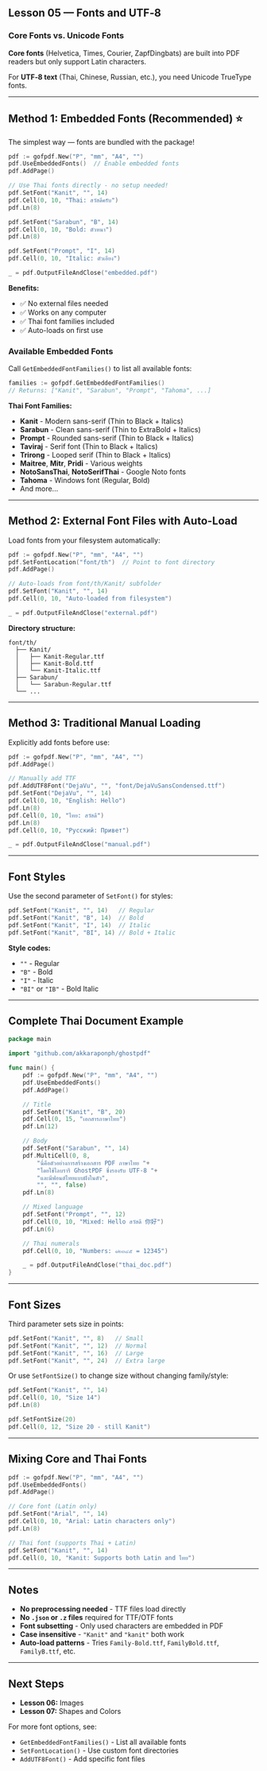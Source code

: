 ## Lesson 05 — Fonts and UTF‑8

### Core Fonts vs. Unicode Fonts

**Core fonts** (Helvetica, Times, Courier, ZapfDingbats) are built into PDF readers but only support Latin characters.

For **UTF‑8 text** (Thai, Chinese, Russian, etc.), you need Unicode TrueType fonts.

---

## Method 1: Embedded Fonts (Recommended) ⭐

The simplest way — fonts are bundled with the package!

```go
pdf := gofpdf.New("P", "mm", "A4", "")
pdf.UseEmbeddedFonts()  // Enable embedded fonts
pdf.AddPage()

// Use Thai fonts directly - no setup needed!
pdf.SetFont("Kanit", "", 14)
pdf.Cell(0, 10, "Thai: สวัสดีครับ")
pdf.Ln(8)

pdf.SetFont("Sarabun", "B", 14)
pdf.Cell(0, 10, "Bold: ตัวหนา")
pdf.Ln(8)

pdf.SetFont("Prompt", "I", 14)
pdf.Cell(0, 10, "Italic: ตัวเอียง")

_ = pdf.OutputFileAndClose("embedded.pdf")
```

**Benefits:**
- ✅ No external files needed
- ✅ Works on any computer
- ✅ Thai font families included
- ✅ Auto-loads on first use

### Available Embedded Fonts

Call `GetEmbeddedFontFamilies()` to list all available fonts:

```go
families := gofpdf.GetEmbeddedFontFamilies()
// Returns: ["Kanit", "Sarabun", "Prompt", "Tahoma", ...]
```

**Thai Font Families:**
- **Kanit** - Modern sans-serif (Thin to Black + Italics)
- **Sarabun** - Clean sans-serif (Thin to ExtraBold + Italics)
- **Prompt** - Rounded sans-serif (Thin to Black + Italics)
- **Taviraj** - Serif font (Thin to Black + Italics)
- **Trirong** - Looped serif (Thin to Black + Italics)
- **Maitree**, **Mitr**, **Pridi** - Various weights
- **NotoSansThai**, **NotoSerifThai** - Google Noto fonts
- **Tahoma** - Windows font (Regular, Bold)
- And more...

---

## Method 2: External Font Files with Auto-Load

Load fonts from your filesystem automatically:

```go
pdf := gofpdf.New("P", "mm", "A4", "")
pdf.SetFontLocation("font/th")  // Point to font directory
pdf.AddPage()

// Auto-loads from font/th/Kanit/ subfolder
pdf.SetFont("Kanit", "", 14)
pdf.Cell(0, 10, "Auto-loaded from filesystem")

_ = pdf.OutputFileAndClose("external.pdf")
```

**Directory structure:**
```
font/th/
  ├── Kanit/
  │   ├── Kanit-Regular.ttf
  │   ├── Kanit-Bold.ttf
  │   └── Kanit-Italic.ttf
  ├── Sarabun/
  │   └── Sarabun-Regular.ttf
  └── ...
```

---

## Method 3: Traditional Manual Loading

Explicitly add fonts before use:

```go
pdf := gofpdf.New("P", "mm", "A4", "")
pdf.AddPage()

// Manually add TTF
pdf.AddUTF8Font("DejaVu", "", "font/DejaVuSansCondensed.ttf")
pdf.SetFont("DejaVu", "", 14)
pdf.Cell(0, 10, "English: Hello")
pdf.Ln(8)
pdf.Cell(0, 10, "ไทย: สวัสดี")
pdf.Ln(8)
pdf.Cell(0, 10, "Русский: Привет")

_ = pdf.OutputFileAndClose("manual.pdf")
```

---

## Font Styles

Use the second parameter of `SetFont()` for styles:

```go
pdf.SetFont("Kanit", "", 14)   // Regular
pdf.SetFont("Kanit", "B", 14)  // Bold
pdf.SetFont("Kanit", "I", 14)  // Italic
pdf.SetFont("Kanit", "BI", 14) // Bold + Italic
```

**Style codes:**
- `""` - Regular
- `"B"` - Bold
- `"I"` - Italic
- `"BI"` or `"IB"` - Bold Italic

---

## Complete Thai Document Example

```go
package main

import "github.com/akkaraponph/ghostpdf"

func main() {
    pdf := gofpdf.New("P", "mm", "A4", "")
    pdf.UseEmbeddedFonts()
    pdf.AddPage()

    // Title
    pdf.SetFont("Kanit", "B", 20)
    pdf.Cell(0, 15, "เอกสารภาษาไทย")
    pdf.Ln(12)

    // Body
    pdf.SetFont("Sarabun", "", 14)
    pdf.MultiCell(0, 8, 
        "นี่คือตัวอย่างการสร้างเอกสาร PDF ภาษาไทย "+
        "โดยใช้ไลบรารี GhostPDF ซึ่งรองรับ UTF-8 "+
        "และมีฟอนต์ไทยแบบฝังในตัว",
        "", "", false)
    pdf.Ln(8)

    // Mixed language
    pdf.SetFont("Prompt", "", 12)
    pdf.Cell(0, 10, "Mixed: Hello สวัสดี 你好")
    pdf.Ln(6)

    // Thai numerals
    pdf.Cell(0, 10, "Numbers: ๑๒๓๔๕ = 12345")

    _ = pdf.OutputFileAndClose("thai_doc.pdf")
}
```

---

## Font Sizes

Third parameter sets size in points:

```go
pdf.SetFont("Kanit", "", 8)   // Small
pdf.SetFont("Kanit", "", 12)  // Normal
pdf.SetFont("Kanit", "", 16)  // Large
pdf.SetFont("Kanit", "", 24)  // Extra large
```

Or use `SetFontSize()` to change size without changing family/style:

```go
pdf.SetFont("Kanit", "", 14)
pdf.Cell(0, 10, "Size 14")
pdf.Ln(8)

pdf.SetFontSize(20)
pdf.Cell(0, 12, "Size 20 - still Kanit")
```

---

## Mixing Core and Thai Fonts

```go
pdf := gofpdf.New("P", "mm", "A4", "")
pdf.UseEmbeddedFonts()
pdf.AddPage()

// Core font (Latin only)
pdf.SetFont("Arial", "", 14)
pdf.Cell(0, 10, "Arial: Latin characters only")
pdf.Ln(8)

// Thai font (supports Thai + Latin)
pdf.SetFont("Kanit", "", 14)
pdf.Cell(0, 10, "Kanit: Supports both Latin and ไทย")
```

---

## Notes

- **No preprocessing needed** - TTF files load directly
- **No `.json` or `.z` files** required for TTF/OTF fonts
- **Font subsetting** - Only used characters are embedded in PDF
- **Case insensitive** - `"Kanit"` and `"kanit"` both work
- **Auto-load patterns** - Tries `Family-Bold.ttf`, `FamilyBold.ttf`, `FamilyB.ttf`, etc.

---

## Next Steps

- **Lesson 06:** Images
- **Lesson 07:** Shapes and Colors

For more font options, see:
- `GetEmbeddedFontFamilies()` - List all available fonts
- `SetFontLocation()` - Use custom font directories
- `AddUTF8Font()` - Add specific font files
